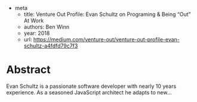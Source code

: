 - meta 
	- title: Venture Out Profile: Evan Schultz on Programing & Being “Out” At Work
	- authors: Ben Winn
	- year: 2018
	- url: https://medium.com/venture-out/venture-out-profile-evan-schultz-a4fdfd79c7f3

# Abstract 

Evan Schultz is a passionate software developer with nearly 10 years experience. As a seasoned JavaScript architect he adapts to new…
